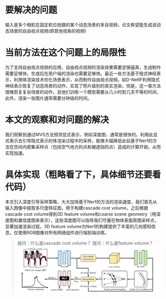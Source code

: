 # 要解决的问题
输入是多个相机在固定机位拍摄的某个动态场景的多目视频，论文希望能生成该动态场景的自由视点视频(即其他视角的视频)
# 当前方法在这个问题上的局限性
为了支持自由视点视频的应用，自由视点视频的渲染效果需要足够逼真，生成制作需要足够快，生成后在用户端的渲染也需要足够快。最近一些方法基于隐式神经表示，利用体渲染技术优化场景表示，从而制作自由视点视频。如D-NeRF利用隐式神经表示恢复了动态场景的动作，实现了照片级别的真实渲染，但是，这一类方法很难恢复复杂场景的动作，且他们训练一个模型需要从几小时到几天不等的时间，此外，渲染一张图片通常需要分钟级的时间。
# 本文的观察和对问题的解决
我们观察到通过MVS方法预测显式表示，例如深度图，通常是很快的。利用此显式表示去引导隐式表示的体渲染过程中的采样，能够大幅降低此前基于Nerf的方法在空间内密集采样点（包括空气地方的点和被遮挡的点）造成的计算开销，从而实现加速。
# 具体实现（粗略看了下，具体细节还要看代码）
本文引入深度引导采样策略，大大加快基于Nerf的方法的渲染速度，我们首先从输入图像中提取多尺度特征图，用于构建cascade cost volume，之后根据cascade cost volume得到3D feature volume和coarse scene geometry（用深度图和置信度图来表示），这些深度图可以指导我们尽量在物体表面周围采样点，显著加速渲染过程，3D feature volume为Nerf的构建提供了丰富的几何感知信息。仅使用RGB图像对所有网络组件进行端到端训练。  
> 提问：什么是cascade cost volume？
> 提问：什么是feature volume？
![pipline](https://github.com/gjgjgjfff/Nerf_Learn/blob/main/img/ENerf/pipline.png)  